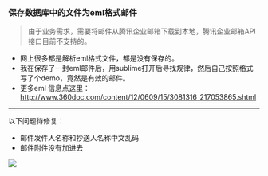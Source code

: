 ### 保存数据库中的文件为eml格式邮件

> 由于业务需求，需要将邮件从腾讯企业邮箱下载到本地，腾讯企业邮箱API接口目前不支持的。

- 网上很多都是解析eml格式文件，都是没有保存的。
- 我在保存了一封eml邮件后，用sublime打开后寻找规律，然后自己按照格式写了个demo，竟然是有效的邮件。
- 更多eml 信息点这里：http://www.360doc.com/content/12/0609/15/3081316_217053865.shtml

---------------

以下问题待修复：
- 邮件发件人名称和抄送人名称中文乱码
- 邮件附件没有加进去

![]('./mail.png')